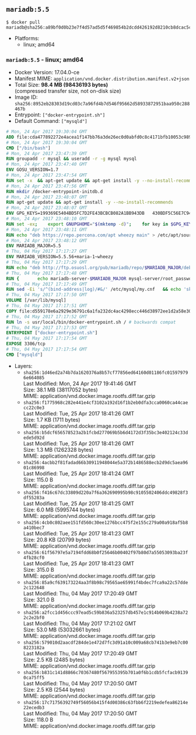 ## `mariadb:5.5`

```console
$ docker pull mariadb@sha256:a89bf0d0b23e7f4d57ad5d5f469854b2dcdd426192d8210cb8dcac5c009279f3
```

-	Platforms:
	-	linux; amd64

### `mariadb:5.5` - linux; amd64

-	Docker Version: 17.04.0-ce
-	Manifest MIME: `application/vnd.docker.distribution.manifest.v2+json`
-	Total Size: **98.4 MB (98436193 bytes)**  
	(compressed transfer size, not on-disk size)
-	Image ID: `sha256:8952eb28303d19cd03c7a96fd4b7d546f95662d58933872951baa950c288467b`
-	Entrypoint: `["docker-entrypoint.sh"]`
-	Default Command: `["mysqld"]`

```dockerfile
# Mon, 24 Apr 2017 19:30:04 GMT
ADD file:cda477892272e4acea1f147bb76a3de26ec0d0abfd0c8c4171bfb10053c98985 in / 
# Mon, 24 Apr 2017 19:30:04 GMT
CMD ["/bin/bash"]
# Mon, 24 Apr 2017 23:47:39 GMT
RUN groupadd -r mysql && useradd -r -g mysql mysql
# Mon, 24 Apr 2017 23:47:40 GMT
ENV GOSU_VERSION=1.7
# Mon, 24 Apr 2017 23:47:54 GMT
RUN set -x 	&& apt-get update && apt-get install -y --no-install-recommends ca-certificates wget && rm -rf /var/lib/apt/lists/* 	&& wget -O /usr/local/bin/gosu "https://github.com/tianon/gosu/releases/download/$GOSU_VERSION/gosu-$(dpkg --print-architecture)" 	&& wget -O /usr/local/bin/gosu.asc "https://github.com/tianon/gosu/releases/download/$GOSU_VERSION/gosu-$(dpkg --print-architecture).asc" 	&& export GNUPGHOME="$(mktemp -d)" 	&& gpg --keyserver ha.pool.sks-keyservers.net --recv-keys B42F6819007F00F88E364FD4036A9C25BF357DD4 	&& gpg --batch --verify /usr/local/bin/gosu.asc /usr/local/bin/gosu 	&& rm -r "$GNUPGHOME" /usr/local/bin/gosu.asc 	&& chmod +x /usr/local/bin/gosu 	&& gosu nobody true 	&& apt-get purge -y --auto-remove ca-certificates wget
# Mon, 24 Apr 2017 23:47:56 GMT
RUN mkdir /docker-entrypoint-initdb.d
# Mon, 24 Apr 2017 23:48:07 GMT
RUN apt-get update && apt-get install -y --no-install-recommends 		apt-transport-https ca-certificates 		pwgen 	&& rm -rf /var/lib/apt/lists/*
# Mon, 24 Apr 2017 23:48:07 GMT
ENV GPG_KEYS=199369E5404BD5FC7D2FE43BCBCB082A1BB943DB 	430BDF5C56E7C94E848EE60C1C4CBDCDCD2EFD2A 	4D1BB29D63D98E422B2113B19334A25F8507EFA5
# Mon, 24 Apr 2017 23:48:10 GMT
RUN set -ex; 	export GNUPGHOME="$(mktemp -d)"; 	for key in $GPG_KEYS; do 		gpg --keyserver ha.pool.sks-keyservers.net --recv-keys "$key"; 	done; 	gpg --export $GPG_KEYS > /etc/apt/trusted.gpg.d/mariadb.gpg; 	rm -r "$GNUPGHOME"; 	apt-key list
# Mon, 24 Apr 2017 23:48:11 GMT
RUN echo "deb https://repo.percona.com/apt wheezy main" > /etc/apt/sources.list.d/percona.list 	&& { 		echo 'Package: *'; 		echo 'Pin: release o=Percona Development Team'; 		echo 'Pin-Priority: 998'; 	} > /etc/apt/preferences.d/percona
# Mon, 24 Apr 2017 23:48:12 GMT
ENV MARIADB_MAJOR=5.5
# Thu, 04 May 2017 17:17:27 GMT
ENV MARIADB_VERSION=5.5.56+maria-1~wheezy
# Thu, 04 May 2017 17:17:29 GMT
RUN echo "deb http://ftp.osuosl.org/pub/mariadb/repo/$MARIADB_MAJOR/debian wheezy main" > /etc/apt/sources.list.d/mariadb.list 	&& { 		echo 'Package: *'; 		echo 'Pin: release o=MariaDB'; 		echo 'Pin-Priority: 999'; 	} > /etc/apt/preferences.d/mariadb
# Thu, 04 May 2017 17:17:48 GMT
RUN { 		echo mariadb-server-$MARIADB_MAJOR mysql-server/root_password password 'unused'; 		echo mariadb-server-$MARIADB_MAJOR mysql-server/root_password_again password 'unused'; 	} | debconf-set-selections 	&& apt-get update 	&& apt-get install -y 		mariadb-server=$MARIADB_VERSION 		percona-xtrabackup 		socat 	&& rm -rf /var/lib/apt/lists/* 	&& sed -ri 's/^user\s/#&/' /etc/mysql/my.cnf /etc/mysql/conf.d/* 	&& rm -rf /var/lib/mysql && mkdir -p /var/lib/mysql /var/run/mysqld 	&& chown -R mysql:mysql /var/lib/mysql /var/run/mysqld 	&& chmod 777 /var/run/mysqld
# Thu, 04 May 2017 17:17:49 GMT
RUN sed -Ei 's/^(bind-address|log)/#&/' /etc/mysql/my.cnf 	&& echo 'skip-host-cache\nskip-name-resolve' | awk '{ print } $1 == "[mysqld]" && c == 0 { c = 1; system("cat") }' /etc/mysql/my.cnf > /tmp/my.cnf 	&& mv /tmp/my.cnf /etc/mysql/my.cnf
# Thu, 04 May 2017 17:17:50 GMT
VOLUME [/var/lib/mysql]
# Thu, 04 May 2017 17:17:51 GMT
COPY file:d559178e6a2929e36791c6a1fa232dc4ac4298ecc446d38972ee1d2a58e30621 in /usr/local/bin/ 
# Thu, 04 May 2017 17:17:52 GMT
RUN ln -s usr/local/bin/docker-entrypoint.sh / # backwards compat
# Thu, 04 May 2017 17:17:53 GMT
ENTRYPOINT ["docker-entrypoint.sh"]
# Thu, 04 May 2017 17:17:54 GMT
EXPOSE 3306/tcp
# Thu, 04 May 2017 17:17:54 GMT
CMD ["mysqld"]
```

-	Layers:
	-	`sha256:1d46ed2a74b7da1620376a8b57cf77856ed64160d01186fc015979796e664085`  
		Last Modified: Mon, 24 Apr 2017 19:41:46 GMT  
		Size: 38.1 MB (38117052 bytes)  
		MIME: application/vnd.docker.image.rootfs.diff.tar.gzip
	-	`sha256:f1775968c282e441e4cf3102a192d16f1b2eb0dfa3cca0060ca44caecc22c0e3`  
		Last Modified: Tue, 25 Apr 2017 18:41:26 GMT  
		Size: 1.7 KB (1711 bytes)  
		MIME: application/vnd.docker.image.rootfs.diff.tar.gzip
	-	`sha256:b5dcf656578523a2b1fcbd277069b5b6d4172d3f35bc3e402124c33dede5d92d`  
		Last Modified: Tue, 25 Apr 2017 18:41:26 GMT  
		Size: 1.3 MB (1262328 bytes)  
		MIME: application/vnd.docker.image.rootfs.diff.tar.gzip
	-	`sha256:4acbb2f81fadad66b30911948044e5a372b1486588ecb2d9dc5aea9601c86998`  
		Last Modified: Tue, 25 Apr 2017 18:41:24 GMT  
		Size: 115.0 B  
		MIME: application/vnd.docker.image.rootfs.diff.tar.gzip
	-	`sha256:f416c67dc33809d220a7f6a362690995b98c9105502406ddc49828f3df55283a`  
		Last Modified: Tue, 25 Apr 2017 18:41:25 GMT  
		Size: 6.0 MB (5995744 bytes)  
		MIME: application/vnd.docker.image.rootfs.diff.tar.gzip
	-	`sha256:4cb0c802aee151fd560c30ee1276bcc475f2e155c279a00a918af5b8a410bec7`  
		Last Modified: Tue, 25 Apr 2017 18:41:23 GMT  
		Size: 20.8 KB (20799 bytes)  
		MIME: application/vnd.docker.image.rootfs.diff.tar.gzip
	-	`sha256:61f56797e5a7194fdd68b0f25646b00402f97b80d7a55053093ba23f4fb28cf0`  
		Last Modified: Tue, 25 Apr 2017 18:41:23 GMT  
		Size: 315.0 B  
		MIME: application/vnd.docker.image.rootfs.diff.tar.gzip
	-	`sha256:85a9cf639173224aa3f8b98c79565ae65991f4bdec7fca9a22c57dde2c122648`  
		Last Modified: Thu, 04 May 2017 17:20:49 GMT  
		Size: 321.0 B  
		MIME: application/vnd.docker.image.rootfs.diff.tar.gzip
	-	`sha256:a2fcc1d456ccc97ead5c59b836a523257db457e1c914b069b4238a722c2e2bf0`  
		Last Modified: Thu, 04 May 2017 17:21:02 GMT  
		Size: 53.0 MB (53032661 bytes)  
		MIME: application/vnd.docker.image.rootfs.diff.tar.gzip
	-	`sha256:579010d2aacdf284de1e472d7fc3d91a10c009a68cb741b3e9eb7c008223182a`  
		Last Modified: Thu, 04 May 2017 17:20:49 GMT  
		Size: 2.5 KB (2485 bytes)  
		MIME: application/vnd.docker.image.rootfs.diff.tar.gzip
	-	`sha256:b831c141d8866c70367480f567955395b701a0f6b1cdb5fcfacb91390ca75ff5`  
		Last Modified: Thu, 04 May 2017 17:20:50 GMT  
		Size: 2.5 KB (2544 bytes)  
		MIME: application/vnd.docker.image.rootfs.diff.tar.gzip
	-	`sha256:17c71756392749f56056b415f4d00386c63fbb6f2219edefea86214e22ecedb3`  
		Last Modified: Thu, 04 May 2017 17:20:50 GMT  
		Size: 118.0 B  
		MIME: application/vnd.docker.image.rootfs.diff.tar.gzip
